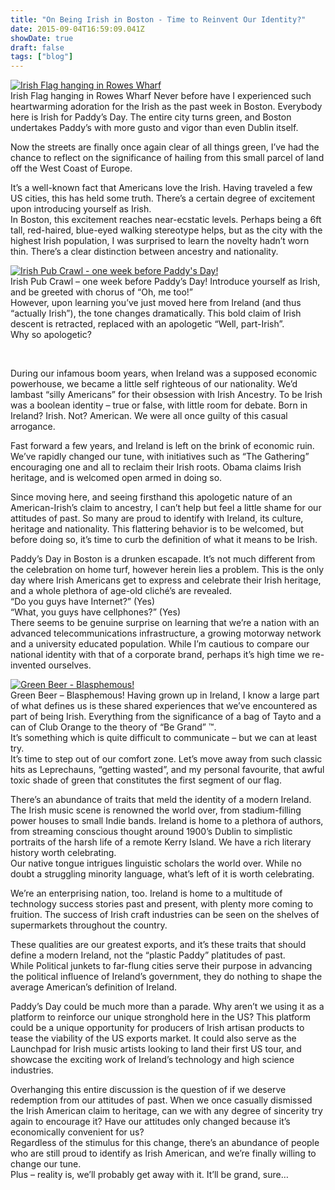 ```yaml
---
title: "On Being Irish in Boston - Time to Reinvent Our Identity?"
date: 2015-09-04T16:59:09.041Z
showDate: true
draft: false
tags: ["blog"]
---
```



<span class="wp-caption alignright" id="attachment_372" style="width: 160px">[![Irish Flag hanging in Rowes Wharf](http://res.cloudinary.com/cianclarke/image/upload/c_crop,h_606,w_606,x_1,y_0/h_150,w_150/v1382804098/Screen-Shot-2013-03-26-at-10_09_53_d1bfpy.png)](http://res.cloudinary.com/cianclarke/image/upload/v1382804098/Screen-Shot-2013-03-26-at-10_09_53_d1bfpy.png)  
Irish Flag hanging in Rowes Wharf
</span>
Never before have I experienced such heartwarming adoration for the Irish as the past week in Boston. Everybody here is Irish for Paddy’s Day. The entire city turns green, and Boston undertakes Paddy’s with more gusto and vigor than even Dublin itself.

Now the streets are finally once again clear of all things green, I’ve had the chance to reflect on the significance of hailing from this small parcel of land off the West Coast of Europe.

It’s a well-known fact that Americans love the Irish. Having traveled a few US cities, this has held some truth. There’s a certain degree of excitement upon introducing yourself as Irish.  
 In Boston, this excitement reaches near-ecstatic levels. Perhaps being a 6ft tall, red-haired, blue-eyed walking stereotype helps, but as the city with the highest Irish population, I was surprised to learn the novelty hadn’t worn thin. There’s a clear distinction between ancestry and nationality.

<span class="wp-caption alignleft" id="attachment_374" style="width: 160px">[![Irish Pub Crawl - one week before Paddy's Day!](http://res.cloudinary.com/cianclarke/image/upload/v1382804094/Screen-Shot-2013-03-26-at-10_10_07_updvix.png)](http://res.cloudinary.com/cianclarke/image/upload/v1382804094/Screen-Shot-2013-03-26-at-10_10_07_updvix.png)  
Irish Pub Crawl – one week before Paddy’s Day!
</span>
Introduce yourself as Irish, and be greeted with chorus of “Oh, me too!”  
 However, upon learning you’ve just moved here from Ireland (and thus “actually Irish”), the tone changes dramatically. This bold claim of Irish descent is retracted, replaced with an apologetic “Well, part-Irish”.  
 Why so apologetic?

 

During our infamous boom years, when Ireland was a supposed economic powerhouse, we became a little self righteous of our nationality. We’d lambast “silly Americans” for their obsession with Irish Ancestry. To be Irish was a boolean identity – true or false, with little room for debate. Born in Ireland? Irish. Not? American. We were all once guilty of this casual arrogance.

Fast forward a few years, and Ireland is left on the brink of economic ruin. We’ve rapidly changed our tune, with initiatives such as “The Gathering” encouraging one and all to reclaim their Irish roots. Obama claims Irish heritage, and is welcomed open armed in doing so.

Since moving here, and seeing firsthand this apologetic nature of an American-Irish’s claim to ancestry, I can’t help but feel a little shame for our attitudes of past. So many are proud to identify with Ireland, its culture, heritage and nationality. This flattering behavior is to be welcomed, but before doing so, it’s time to curb the definition of what it means to be Irish.

Paddy’s Day in Boston is a drunken escapade. It’s not much different from the celebration on home turf, however herein lies a problem. This is the only day where Irish Americans get to express and celebrate their Irish heritage, and a whole plethora of age-old cliché’s are revealed.  
 “Do you guys have Internet?” (Yes)  
 “What, you guys have cellphones?” (Yes)  
 There seems to be genuine surprise on learning that we’re a nation with an advanced telecommunications infrastructure, a growing motorway network and a university educated population. While I’m cautious to compare our national identity with that of a corporate brand, perhaps it’s high time we re-invented ourselves.

<span class="wp-caption alignright" id="attachment_373" style="width: 160px">[![Green Beer - Blasphemous! ](http://res.cloudinary.com/cianclarke/image/upload/c_crop,h_603,w_603,x_1,y_0/h_150,w_150/v1382804096/Screen-Shot-2013-03-26-at-10_09_59_m7w5f0.png)](http://res.cloudinary.com/cianclarke/image/upload/v1382804096/Screen-Shot-2013-03-26-at-10_09_59_m7w5f0.png)  
Green Beer – Blasphemous!
</span>
Having grown up in Ireland, I know a large part of what defines us is these shared experiences that we’ve encountered as part of being Irish. Everything from the significance of a bag of Tayto and a can of Club Orange to the theory of “Be Grand” ™.  
 It’s something which is quite difficult to communicate – but we can at least try.  
 It’s time to step out of our comfort zone. Let’s move away from such classic hits as Leprechauns, “getting wasted”, and my personal favourite, that awful toxic shade of green that constitutes the first segment of our flag.

There’s an abundance of traits that meld the identity of a modern Ireland. The Irish music scene is renowned the world over, from stadium-filling power houses to small Indie bands. Ireland is home to a plethora of authors, from streaming conscious thought around 1900’s Dublin to simplistic portraits of the harsh life of a remote Kerry Island. We have a rich literary history worth celebrating.  
 Our native tongue intrigues linguistic scholars the world over. While no doubt a struggling minority language, what’s left of it is worth celebrating.

We’re an enterprising nation, too. Ireland is home to a multitude of technology success stories past and present, with plenty more coming to fruition. The success of Irish craft industries can be seen on the shelves of supermarkets throughout the country.

These qualities are our greatest exports, and it’s these traits that should define a modern Ireland, not the “plastic Paddy” platitudes of past.  
 While Political junkets to far-flung cities serve their purpose in advancing the political influence of Ireland’s government, they do nothing to shape the average American’s definition of Ireland.

Paddy’s Day could be much more than a parade. Why aren’t we using it as a platform to reinforce our unique stronghold here in the US? This platform could be a unique opportunity for producers of Irish artisan products to tease the viability of the US exports market. It could also serve as the Launchpad for Irish music artists looking to land their first US tour, and showcase the exciting work of Ireland’s technology and high science industries.

Overhanging this entire discussion is the question of if we deserve redemption from our attitudes of past. When we once casually dismissed the Irish American claim to heritage, can we with any degree of sincerity try again to encourage it? Have our attitudes only changed because it’s economically convenient for us?  
 Regardless of the stimulus for this change, there’s an abundance of people who are still proud to identify as Irish American, and we’re finally willing to change our tune.  
 Plus – reality is, we’ll probably get away with it. It’ll be grand, sure…



